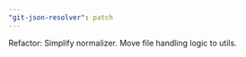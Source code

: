 ```yaml
---
"git-json-resolver": patch
---
```


Refactor: Simplify normalizer. Move file handling logic to utils.
